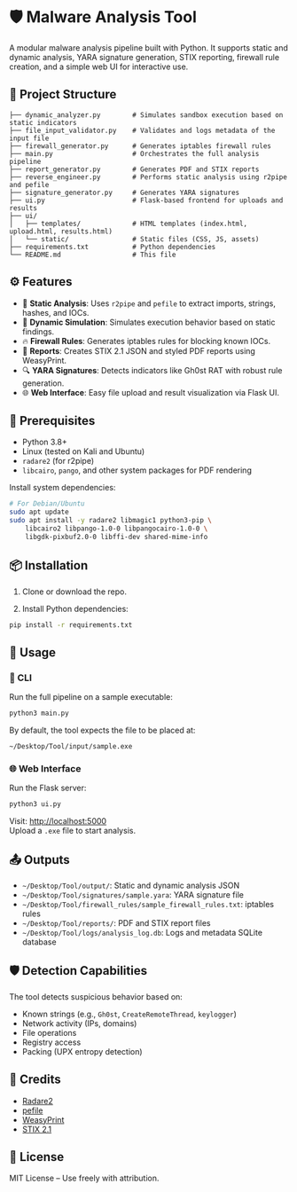 # 🛡️ Malware Analysis Tool

A modular malware analysis pipeline built with Python. It supports static and dynamic analysis, YARA signature generation, STIX reporting, firewall rule creation, and a simple web UI for interactive use.

## 📁 Project Structure

```
├── dynamic_analyzer.py        # Simulates sandbox execution based on static indicators
├── file_input_validator.py    # Validates and logs metadata of the input file
├── firewall_generator.py      # Generates iptables firewall rules
├── main.py                    # Orchestrates the full analysis pipeline
├── report_generator.py        # Generates PDF and STIX reports
├── reverse_engineer.py        # Performs static analysis using r2pipe and pefile
├── signature_generator.py     # Generates YARA signatures
├── ui.py                      # Flask-based frontend for uploads and results
├── ui/
│   ├── templates/             # HTML templates (index.html, upload.html, results.html)
│   └── static/                # Static files (CSS, JS, assets)
├── requirements.txt           # Python dependencies
└── README.md                  # This file
```

## ⚙️ Features

- 🧬 **Static Analysis**: Uses `r2pipe` and `pefile` to extract imports, strings, hashes, and IOCs.
- 🧪 **Dynamic Simulation**: Simulates execution behavior based on static findings.
- 🔥 **Firewall Rules**: Generates iptables rules for blocking known IOCs.
- 🧾 **Reports**: Creates STIX 2.1 JSON and styled PDF reports using WeasyPrint.
- 🔍 **YARA Signatures**: Detects indicators like Gh0st RAT with robust rule generation.
- 🌐 **Web Interface**: Easy file upload and result visualization via Flask UI.

## 🧰 Prerequisites

- Python 3.8+
- Linux (tested on Kali and Ubuntu)
- `radare2` (for r2pipe)
- `libcairo`, `pango`, and other system packages for PDF rendering

Install system dependencies:

```bash
# For Debian/Ubuntu
sudo apt update
sudo apt install -y radare2 libmagic1 python3-pip \
    libcairo2 libpango-1.0-0 libpangocairo-1.0-0 \
    libgdk-pixbuf2.0-0 libffi-dev shared-mime-info
```

## 📦 Installation

1. Clone or download the repo.

2. Install Python dependencies:

```bash
pip install -r requirements.txt
```

## 🚀 Usage

### 🔧 CLI

Run the full pipeline on a sample executable:

```bash
python3 main.py
```

By default, the tool expects the file to be placed at:

```
~/Desktop/Tool/input/sample.exe
```

### 🌐 Web Interface

Run the Flask server:

```bash
python3 ui.py
```

Visit: [http://localhost:5000](http://localhost:5000)  
Upload a `.exe` file to start analysis.

## 📤 Outputs

- `~/Desktop/Tool/output/`: Static and dynamic analysis JSON
- `~/Desktop/Tool/signatures/sample.yara`: YARA signature file
- `~/Desktop/Tool/firewall_rules/sample_firewall_rules.txt`: iptables rules
- `~/Desktop/Tool/reports/`: PDF and STIX report files
- `~/Desktop/Tool/logs/analysis_log.db`: Logs and metadata SQLite database

## 🛡️ Detection Capabilities

The tool detects suspicious behavior based on:

- Known strings (e.g., `Gh0st`, `CreateRemoteThread`, `keylogger`)
- Network activity (IPs, domains)
- File operations
- Registry access
- Packing (UPX entropy detection)

## 📖 Credits

- [Radare2](https://github.com/radareorg/radare2)
- [pefile](https://github.com/erocarrera/pefile)
- [WeasyPrint](https://weasyprint.org/)
- [STIX 2.1](https://oasis-open.github.io/cti-documentation/stix/intro)

## 📝 License

MIT License – Use freely with attribution.
